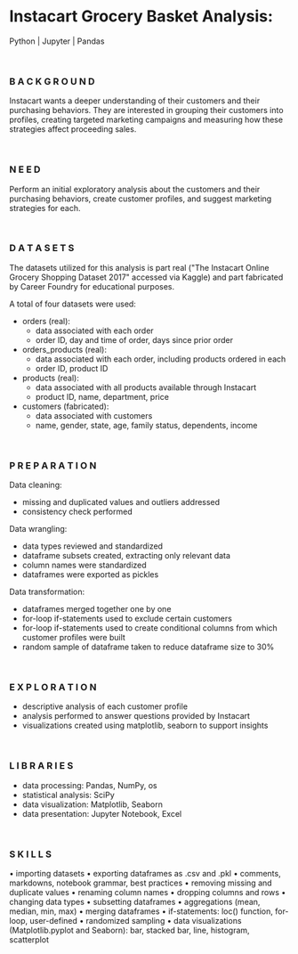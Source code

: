 # Instacart Grocery Basket Analysis: 
Python | Jupyter | Pandas

<br>

### B A C K G R O U N D
Instacart wants a deeper understanding of their customers and their purchasing behaviors. They are interested in grouping their customers into profiles, creating targeted marketing campaigns and measuring how these strategies affect proceeding sales. 

<br>

### N E E D
Perform an initial exploratory analysis about the customers and their purchasing behaviors, create customer profiles, and suggest marketing strategies for each.

<br>

### D A T A S E T S
The datasets utilized for this analysis is part real ("The Instacart Online Grocery Shopping Dataset 2017" accessed via Kaggle) and part fabricated by Career Foundry for educational purposes. 

A total of four datasets were used:

   - orders (real): 
       - data associated with each order
       - order ID, day and time of order, days since prior order
   - orders_products (real): 
       - data associated with each order, including products ordered in each
       - order ID, product ID
   - products (real): 
       - data associated with all products available through Instacart
       - product ID, name, department, price
   - customers (fabricated):
       - data associated with customers
       - name, gender, state, age, family status, dependents, income

<br>

### P R E P A R A T I O N
Data cleaning:
   - missing and duplicated values and outliers addressed
   - consistency check performed 

Data wrangling:
   - data types reviewed and standardized 
   - dataframe subsets created, extracting only relevant data 
   - column names were standardized 
   - dataframes were exported as pickles 

Data transformation: 
   - dataframes merged together one by one 
   - for-loop if-statements used to exclude certain customers 
   - for-loop if-statements used to create conditional columns from which customer profiles were built 
   - random sample of dataframe taken to reduce dataframe size to 30%

<br>

### E X P L O R A T I O N
   - descriptive analysis of each customer profile 
   - analysis performed to answer questions provided by Instacart 
   - visualizations created using matplotlib, seaborn to support insights

<br>

### L I B R A R I E S
   - data processing: Pandas, NumPy, os
   - statistical analysis: SciPy
   - data visualization: Matplotlib, Seaborn
   - data presentation: Jupyter Notebook, Excel

<br>

### S K I L L S
   •  importing datasets
   •  exporting dataframes as .csv and .pkl
   •  comments, markdowns, notebook grammar, best practices
   •  removing missing and duplicate values
   •  renaming column names
   •  dropping columns and rows
   •  changing data types
   •  subsetting dataframes
   •  aggregations (mean, median, min, max)
   •  merging dataframes
   •  if-statements: loc() function, for-loop, user-defined
   •  randomized sampling 
   •  data visualizations (Matplotlib.pyplot and Seaborn): 
      bar, stacked bar, line, histogram, scatterplot
